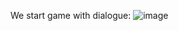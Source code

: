 We start game with dialogue:
![image](https://user-images.githubusercontent.com/126328327/233599346-1d404421-7352-41f5-984c-55de374362f3.png)
